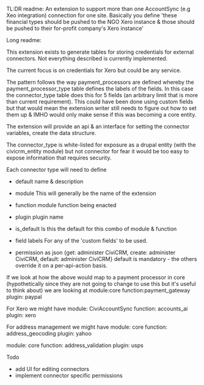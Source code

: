TL:DR readme: An extension to support more than one AccountSync (e.g Xeo integration) connection for one site. Basically you define 'these financial types should be pushed to the NGO Xero instance & those should be pushed to their for-profit company's Xero instance'

Long readme:

This extension exists to generate tables for storing credentials for external connectors. Not everything described
is currently implemented.

The current focus is on credentials for Xero but could be any service.

The pattern follows the way payment_processors are defined whereby the payment_processor_type
table defines the labels of the fields. In this case the connector_type table does this for 5 fields
(an arbitrary limit that is more than current requirement). This could have been done using custom fields
but that would mean the extension writer still needs to figure out how to set them up & IMHO would
only make sense if this was becoming a core entity.

The extension will provide an api & an interface for setting the connector variables, create the data structure.

The connector_type is white-listed for exposure as a drupal entity (with the civicrm_entity module) but not connector
for fear it would be too easy to expose information that requires security.

Each connector type will need to define

- default name & description

- module 
  This will generally be the name of the extension

- function
  module function being enacted
  
- plugin 
  plugin name
  
- is_default 
  Is this the default for this combo of module & function
  
- field labels 
  For any of the 'custom fields' to be used.
  
- permission as json
  {get: administer CiviCRM, create: administer CiviCRM, default: administer CiviCRM}
  default is mandatory - the others override it on a per-api-action basis.
  
If we look at how the above would map to a payment processor in core (hypothetically since they are not
 going to change to use this but it's useful to think about) we are looking at
  module:core
  function:payment_gateway
  plugin: paypal
  
For Xero we might have
  module: CiviAccountSync
  function: accounts_ai
  plugin: xero
  
For address management we might have
  module: core
  function: address_geocoding
  plugin: yahoo
  
  module: core
  function: address_validation
  plugin: usps
  

Todo 

- add UI for editing connectors
- implement connector specific permissions
